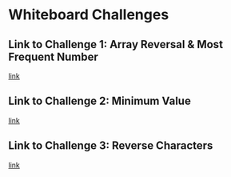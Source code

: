 # Whiteboard Challenges

## Link to Challenge 1: Array Reversal & Most Frequent Number

[link](Whiteboard-Challenges/Challenge-1/README.md)

## Link to Challenge 2: Minimum Value

[link](Whiteboard-Challenges/Challenge-2/README.md)

## Link to Challenge 3: Reverse Characters

[link](Whiteboard-Challenges/Challenge-3-Reverse-Characters/README.md)
